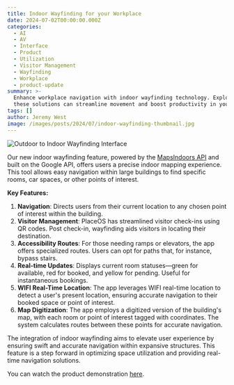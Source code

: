 ```yaml
---
title: Indoor Wayfinding for your Workplace
date: 2024-07-02T00:00:00.000Z
categories:
  - AI
  - AV
  - Interface
  - Product
  - Utilization
  - Visitor Management
  - Wayfinding
  - Workplace
  - product-update
summary: >-
  Enhance workplace navigation with indoor wayfinding technology. Explore how
  these solutions can streamline movement and boost productivity in your office.
tags: []
author: Jeremy West
image: /images/posts/2024/07/indoor-wayfinding-thumbnail.jpg
---
```

![Outdoor to Indoor Wayfinding Interface](/images/posts/2024/07/119shots_so.png)

Our new indoor wayfinding feature, powered by the [MapsIndoors API](https://docs.mapsindoors.com/api/) and built on the Google API, offers users a precise indoor mapping experience. This tool allows easy navigation within large buildings to find specific rooms, car spaces, or other points of interest.

**Key Features:**

1.  **Navigation**: Directs users from their current location to any chosen point of interest within the building.
2.  **Visitor Management**: PlaceOS has streamlined visitor check-ins using QR codes. Post check-in, wayfinding aids visitors in locating their destination.
3.  **Accessibility Routes**: For those needing ramps or elevators, the app offers specialized routes. Users can opt for paths that, for instance, bypass stairs.
4.  **Real-time Updates**: Displays current room statuses—green for available, red for booked, and yellow for pending. Useful for instantaneous bookings.
5.  **WIFI Real-Time Location**: The app leverages WIFI real-time location to detect a user's present location, ensuring accurate navigation to their booked space or point of interest.
6.  **Map Digitization**: The app employs a digitized version of the building's map, with each room or point of interest tagged with coordinates. The system calculates routes between these points for accurate navigation.

The integration of indoor wayfinding aims to elevate user experience by ensuring swift and accurate navigation within expansive structures. This feature is a step forward in optimizing space utilization and providing real-time navigation solutions.

You can watch the product demonstration [here](https://www.placeos.com/blog/live-demo-indoor-wayfinding-workplace-management-overhaul).
